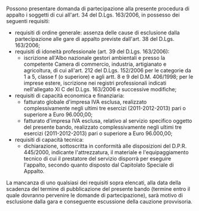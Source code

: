 Possono presentare domanda di partecipazione alla presente procedura di appalto i soggetti di cui all'art. 34 del D.Lgs. 163/2006, in possesso dei seguenti requisiti:
- requisiti di ordine generale: assenza delle cause di esclusione dalla partecipazione alle gare di appalto previste dall'art. 38 del D.Lgs. 163/2006;
- requisiti di idoneità professionale (art. 39 del D.Lgs. 163/2006):
    - iscrizione all'Albo nazionale gestori ambientali e presso la competente Camera di commercio, industria, artigianato e agricoltura, di cui all'art. 212 del D.Lgs. 152/2006 per le categorie da 1 a 5, classe f (o superiore) e agli artt. 8 e 9 del D.M. 406/1998; per le imprese estere, iscrizione nei registri professionali indicati nell'allegato XI C del D.Lgs. 163/2006 e successive modifiche;
- requisiti di capacità economica e finanziaria:
    - fatturato globale d'impresa IVA esclusa, realizzato complessivamente negli ultimi tre esercizi (2011-2012-2013) pari o superiore a Euro 96.000,00;
    - fatturato d'impresa IVA esclusa, relativo al servizio specifico oggetto del presente bando, realizzato complessivamente negli ultimi tre esercizi (2011-2012-2013) pari o superiore a Euro 96.000,00;
- requisiti di capacità tecnica:
    - dichiarazione, sottoscritta in conformità alle disposizioni del D.P.R. 445/2000, indicante l'attrezzatura, il materiale e l'equipaggiamento tecnico di cui il prestatore del servizio disporrà per eseguire l'appalto, secondo quanto disposto dal Capitolato Speciale di Appalto.

La mancanza di uno qualsiasi dei requisiti sopra elencati, alla data della scadenza del termine di pubblicazione del presente bando (termine entro il quale dovranno pervenire le domande di partecipazione), sarà motivo di esclusione dalla gara e conseguente escussione della cauzione provvisoria.